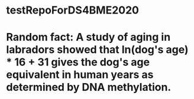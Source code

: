 # testRepoForDS4BME2020
# Random fact: A study of aging in labradors showed that ln(dog's age) * 16 + 31 gives the dog's age equivalent in human years as determined by DNA methylation.
